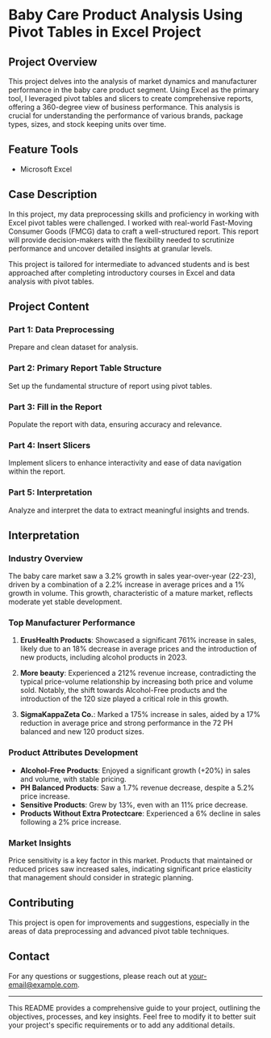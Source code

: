 # Baby Care Product Analysis Using Pivot Tables in Excel Project

## Project Overview
This project delves into the analysis of market dynamics and manufacturer performance in the baby care product segment. Using Excel as the primary tool, I leveraged pivot tables and slicers to create comprehensive reports, offering a 360-degree view of business performance. This analysis is crucial for understanding the performance of various brands, package types, sizes, and stock keeping units over time.

## Feature Tools
- Microsoft Excel

## Case Description
In this project, my data preprocessing skills and proficiency in working with Excel pivot tables were challenged. I worked with real-world Fast-Moving Consumer Goods (FMCG) data to craft a well-structured report. This report will provide decision-makers with the flexibility needed to scrutinize performance and uncover detailed insights at granular levels. 

This project is tailored for intermediate to advanced students and is best approached after completing introductory courses in Excel and data analysis with pivot tables.

## Project Content
### Part 1: Data Preprocessing
Prepare and clean dataset for analysis.

### Part 2: Primary Report Table Structure
Set up the fundamental structure of report using pivot tables.

### Part 3: Fill in the Report
Populate the report with data, ensuring accuracy and relevance.

### Part 4: Insert Slicers
Implement slicers to enhance interactivity and ease of data navigation within the report.

### Part 5: Interpretation
Analyze and interpret the data to extract meaningful insights and trends.

## Interpretation

### Industry Overview
The baby care market saw a 3.2% growth in sales year-over-year (22-23), driven by a combination of a 2.2% increase in average prices and a 1% growth in volume. This growth, characteristic of a mature market, reflects moderate yet stable development.

### Top Manufacturer Performance
1. **ErusHealth Products**: Showcased a significant 761% increase in sales, likely due to an 18% decrease in average prices and the introduction of new products, including alcohol products in 2023.
   
2. **More beauty**: Experienced a 212% revenue increase, contradicting the typical price-volume relationship by increasing both price and volume sold. Notably, the shift towards Alcohol-Free products and the introduction of the 120 size played a critical role in this growth.

3. **SigmaKappaZeta Co.**: Marked a 175% increase in sales, aided by a 17% reduction in average price and strong performance in the 72 PH balanced and new 120 product sizes.

### Product Attributes Development
- **Alcohol-Free Products**: Enjoyed a significant growth (+20%) in sales and volume, with stable pricing.
- **PH Balanced Products**: Saw a 1.7% revenue decrease, despite a 5.2% price increase.
- **Sensitive Products**: Grew by 13%, even with an 11% price decrease.
- **Products Without Extra Protectcare**: Experienced a 6% decline in sales following a 2% price increase.

### Market Insights
Price sensitivity is a key factor in this market. Products that maintained or reduced prices saw increased sales, indicating significant price elasticity that management should consider in strategic planning.

## Contributing
This project is open for improvements and suggestions, especially in the areas of data preprocessing and advanced pivot table techniques.

## Contact
For any questions or suggestions, please reach out at [your-email@example.com](mailto:your-email@example.com).

---

This README provides a comprehensive guide to your project, outlining the objectives, processes, and key insights. Feel free to modify it to better suit your project's specific requirements or to add any additional details.
